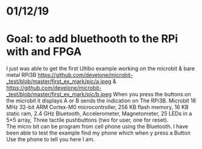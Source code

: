 # 01/12/19
# Goal: to add bluethooth to the RPi with and FPGA
I just was able to get the first Ultibo example working on the microbit & bare metal
RPi3B  https://github.com/develone/microbit-_test/blob/master/first_ex_mark/pic/a.jpeg
& https://github.com/develone/microbit-_test/blob/master/first_ex_mark/pic/b.jpeg
When you press the buttons on the microbit it displays A or B sends the indication on
The RPi3B.  Microbit 16 MHz 32-bit ARM Cortex-M0 microcontroller, 256 KB flash memory, 
16 KB static ram, 2.4 GHz Bluetooth, Accelerometer, Magnetometer, 25 LEDs in a 5×5 array,
Three tactile pushbuttons (two for user, one for reset).  
The micro bit can be program from cell phone using the Bluetooth.  I have been able to 
test the example find my phone which when y press a Button Use the phone to tell you here I am.

